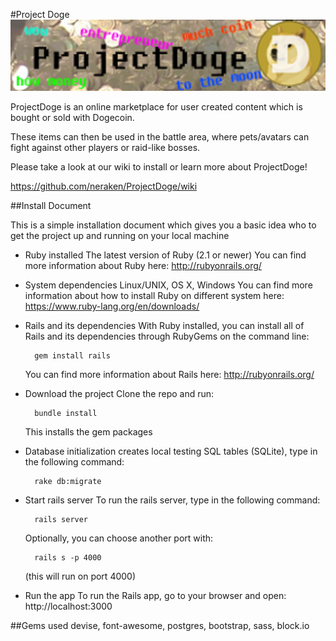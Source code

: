 #Project Doge
![logo](/app/assets/images/projectdoge_big.png)

ProjectDoge is an online marketplace for user created content which is bought or sold with Dogecoin.

These items can then be used in the battle area, where pets/avatars can fight against other players or raid-like bosses.

Please take a look at our wiki to install or learn more about ProjectDoge!

https://github.com/neraken/ProjectDoge/wiki


##Install Document

This is a simple installation document which gives you a basic idea who to get the project up and  running on your local machine

- Ruby installed
The latest version of Ruby (2.1 or newer)
You can find more information about Ruby here: http://rubyonrails.org/
	
- System dependencies
	Linux/UNIX, OS X, Windows
	You can find more information about how to install Ruby on different system here:
	https://www.ruby-lang.org/en/downloads/
	
- Rails and its dependencies
	With Ruby installed, you can install all of Rails and its dependencies through 
	RubyGems on the command line:
		
		gem install rails
		
	You can find more information about Rails here: http://rubyonrails.org/
	
- Download the project
	Clone the repo and run: 
	
		bundle install
	
	This installs the gem packages
	
- Database initialization
	 creates local testing SQL tables (SQLite), type in the following command:
		
		rake db:migrate
		
- Start rails server
	To run the rails server, type in the following command:
		
		rails server

	 Optionally, you can choose another port with:

		rails s -p 4000

	(this will run on port 4000)
	
- Run the app
	To run the Rails app, go to your browser and open: http://localhost:3000


##Gems used 
devise, font-awesome, postgres, bootstrap, sass, block.io
